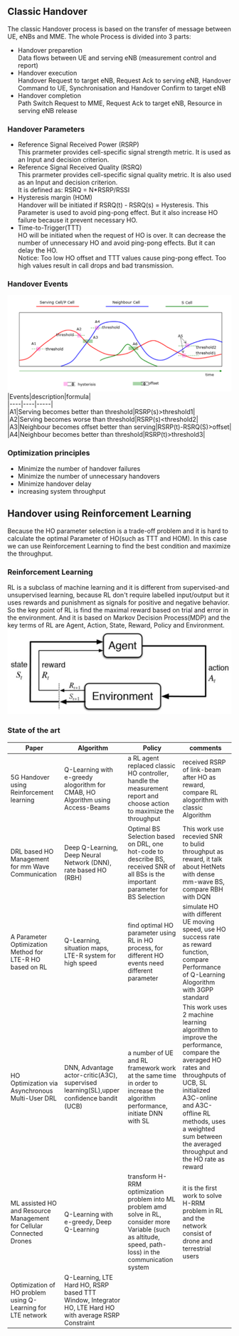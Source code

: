 ## Classic Handover
The classic Handover process is based on the transfer of message between UE, eNBs and MME. The whole Process is divided into 3 parts:
* Handover preparetion  
  Data flows between UE and serving eNB (measurement control and report)
* Handover execution  
  Handover Request to target eNB, Request Ack to serving eNB, Handover Command to UE,     Synchronisation and Handover Confirm to target eNB 
* Handover completion  
  Path Switch Request to MME, Request Ack to target eNB, Resource in serving eNB release  
### Handover Parameters  
* Reference Signal Received Power (RSRP)  
  This prarmeter provides cell-specific signal strength metric. It is used as an Input and decision criterion.
* Reference Signal Received Quality (RSRQ)  
  This prarmeter provides cell-specific signal quality metric. It is also used as an Input and decision criterion.  
  It is defined as: RSRQ = N*RSRP/RSSI
* Hysteresis margin (HOM)  
  Handover will be initiated if RSRQ(t) - RSRQ(s) = Hysteresis. This Parameter is used to avoid ping-pong effect. But it also increase HO failure because it prevent necessary HO.
* Time-to-Trigger(TTT)  
  HO will be initiated when the request of HO is over. It can decrease the number of unnecessary HO and avoid ping-pong effects. But it can delay the HO.  
Notice: Too low HO offset and TTT values cause ping-pong effect. Too high values result in call drops and bad transmission.  
### Handover Events  
 ![](https://github.com/yongzhe4869/Studienarbeit/blob/main/ho.PNG)  
  |Events|description|formula|  
  |----|----|-----|  
  |A1|Serving becomes better than threshold|RSRP(s)>threshold1|  
  |A2|Serving becomes worse than threshold|RSRP(s)<threshold2|  
  |A3|Neighbour becomes offset better than serving|RSRP(t)-RSRQ(S)>offset|  
  |A4|Neighbour becomes better than threshold|RSRP(t)>threshold3|  
### Optimization principles  
* Minimize the number of handover failures  
* Minimize the number of unnecessary handovers  
* Minimize handover delay  
* increasing system throughput  
## Handover using Reinforcement Learning
Because the HO parameter selection is a trade-off problem and it is hard to calculate the optimal Parameter of HO(such as TTT and HOM). In this case we can use Reinforcement Learning to find the best condition and maximize the throughput.  
### Reinforcement Learning
RL is a subclass of machine learning and it is different from supervised-and unsupervised learning, because RL don't require labelled input/output but it uses rewards and punishment as signals for positive and negative behavior. So the key point of RL is find the maximal reward based on trial and error in the environment. And it is based on Markov Decision Process(MDP) and the key terms of RL are Agent, Action, State, Reward, Policy and Environment.
![](https://github.com/yongzhe4869/Studienarbeit/blob/main/RL.PNG)  
### State of the art  
|Paper|Algorithm|Policy|comments|  
|------|------|-------|-------|
|5G Handover using Reinforcement learning|Q-Learning with e-greedy alogorithm for CMAB, HO Algorithm using Access-Beams|a RL agent replaced classic HO controller, handle the measurement report and choose action to maximize the throughput|received RSRP of link-beam after HO as reward, compare RL alogorithm with classic Algorithm|
|DRL based HO Management for mm Wave Communication|Deep Q-Learning, Deep Neural Network (DNN), rate based HO (RBH)|Optimal BS Selection based on DRL, one hot-code to describe BS, received SNR of all BSs is the important parameter for BS Selection|This work use recevied SNR to bulid throughput as reward, it talk about HetNets with dense mm-wave BS, compare RBH with DQN|  
|A Parameter Optimization Method for LTE-R HO based on RL|Q-Learning, situation maps, LTE-R system for high speed|find optimal HO parameter using RL in HO process, for different HO events need different parameter|simulate HO with different UE moving speed, use HO success rate as reward function, compare Performance of Q-Learning Alogorithm with 3GPP standard|  
|HO Optimization via Asynchronous Multi-User DRL|DNN, Advantage actor-critic(A3C), supervised learning(SL),upper conﬁdence bandit (UCB)|a number of UE and RL framework work at the same time in order to increase the algorithm performance, initiate DNN with SL | This work uses 2 machine learning algorithm to improve the performance, compare the averaged HO rates and throughputs of UCB, SL initialized A3C-online and A3C-ofﬂine RL methods, uses a weighted sum between the averaged throughput and the HO rate as reward|  
|ML assisted HO and Resource Management for Cellular Connected Drones|Q-Learning with e-greedy, Deep Q-Learning|transform H-RRM optimization problem into ML problem amd solve in RL, consider more Variable (such as altitude, speed, path-loss) in the communication system|it is the first work to solve H-RRM problem in RL and the network consist of drone and terrestrial users |  
|Optimization of HO problem using Q-Learning for LTE network|Q-Learning, LTE Hard HO, RSRP based TTT Window, Integrator HO, LTE Hard HO with average RSRP Constraint|||

